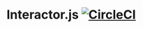 # Interactor.js [![CircleCI](https://circleci.com/gh/wwilsman/interactor.js/tree/master.svg?style=svg)](https://circleci.com/gh/wwilsman/interactor.js/tree/master)
